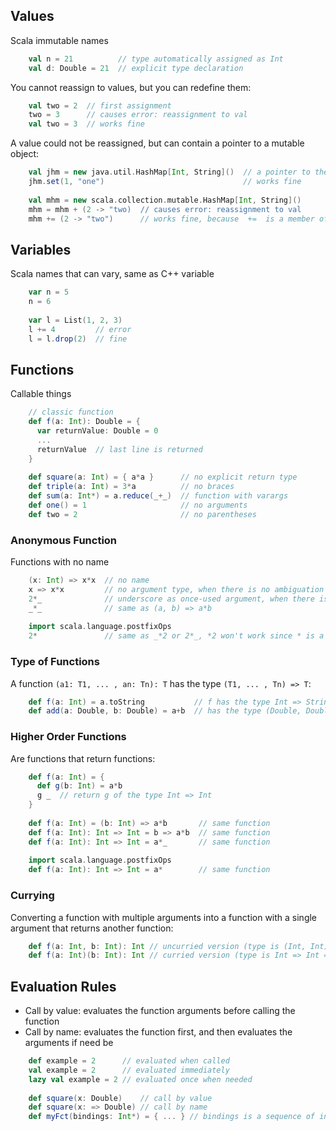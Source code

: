 ## Values

Scala immutable names

```scala
    val n = 21          // type automatically assigned as Int
    val d: Double = 21  // explicit type declaration
```

You cannot reassign to values, but you can redefine them:

```scala
    val two = 2  // first assignment
    two = 3      // causes error: reassignment to val
    val two = 3  // works fine
```

A value could not be reassigned, but can contain a pointer to a mutable object:

```scala
    val jhm = new java.util.HashMap[Int, String]()  // a pointer to the mutable object is assigned to jhm
    jhm.set(1, "one")                               // works fine
    
    val mhm = new scala.collection.mutable.HashMap[Int, String]()
    mhm = mhm + (2 -> "two)  // causes error: reassignment to val
    mhm += (2 -> "two")      // works fine, because  +=  is a member of mutable HashMap class
```

## Variables

Scala names that can vary, same as C++ variable

```scala
    var n = 5
    n = 6
    
    var l = List(1, 2, 3)
    l += 4         // error
    l = l.drop(2)  // fine
```

## Functions

Callable things

```scala
    // classic function
    def f(a: Int): Double = {
      var returnValue: Double = 0
      ...
      returnValue  // last line is returned
    }
    
    def square(a: Int) = { a*a }      // no explicit return type
    def triple(a: Int) = 3*a          // no braces
    def sum(a: Int*) = a.reduce(_+_)  // function with varargs
    def one() = 1                     // no arguments
    def two = 2                       // no parentheses
```

### Anonymous Function

Functions with no name

```scala
    (x: Int) => x*x  // no name
    x => x*x         // no argument type, when there is no ambiguation
    2*_              // underscore as once-used argument, when there is no ambiguation in the type of argument
    _*_              // same as (a, b) => a*b
    
    import scala.language.postfixOps
    2*               // same as _*2 or 2*_, *2 won't work since * is a postfix operator returning a function
```

### Type of Functions

A function `(a1: T1, ... , an: Tn): T` has the type `(T1, ... , Tn) => T`:

```scala
    def f(a: Int) = a.toString           // f has the type Int => String
    def add(a: Double, b: Double) = a+b  // has the type (Double, Double) => Double
```

### Higher Order Functions

Are functions that return functions:

```scala
    def f(a: Int) = {
      def g(b: Int) = a*b
      g _  // return g of the type Int => Int
    }
    
    def f(a: Int) = (b: Int) => a*b       // same function
    def f(a: Int): Int => Int = b => a*b  // same function
    def f(a: Int): Int => Int = a*_       // same function
    
    import scala.language.postfixOps
    def f(a: Int): Int => Int = a*        // same function
```

### Currying

Converting a function with multiple arguments into a function with a
single argument that returns another function:

```scala
    def f(a: Int, b: Int): Int // uncurried version (type is (Int, Int) => Int)
    def f(a: Int)(b: Int): Int // curried version (type is Int => Int => Int)
```

## Evaluation Rules

- Call by value: evaluates the function arguments before calling the function
- Call by name: evaluates the function first, and then evaluates the arguments if need be

```scala
    def example = 2      // evaluated when called
    val example = 2      // evaluated immediately
    lazy val example = 2 // evaluated once when needed
    
    def square(x: Double)    // call by value
    def square(x: => Double) // call by name
    def myFct(bindings: Int*) = { ... } // bindings is a sequence of int, containing a varying # of arguments
```

